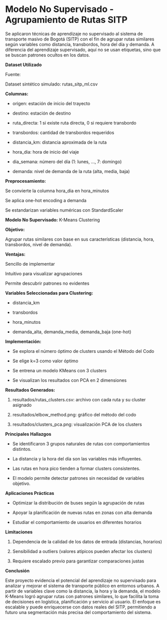 ﻿# Modelo No Supervisado - Agrupamiento de Rutas SITP

Se aplicaron técnicas de aprendizaje no supervisado al sistema de transporte masivo de Bogotá (SITP) con el fin de agrupar rutas similares según variables como distancia, transbordos, hora del día y demanda. A diferencia del aprendizaje supervisado, aquí no se usan etiquetas, sino que se buscan patrones ocultos en los datos.

**Dataset Utilizado**

Fuente:

Dataset sintético simulado: rutas_sitp_ml.csv

**Columnas:**

- origen: estación de inicio del trayecto

- destino: estación de destino

- ruta_directa: 1 si existe ruta directa, 0 si requiere transbordo

- transbordos: cantidad de transbordos requeridos

- distancia_km: distancia aproximada de la ruta

- hora_dia: hora de inicio del viaje

- dia_semana: número del día (1: lunes, ..., 7: domingo)

- demanda: nivel de demanda de la ruta (alta, media, baja)

**Preprocesamiento:**

Se convierte la columna hora_dia en hora_minutos

Se aplica one-hot encoding a demanda 

Se estandarizan variables numéricas con StandardScaler

**Modelo No Supervisado:** K-Means Clustering

**Objetivo:**

Agrupar rutas similares con base en sus características (distancia, hora, transbordos, nivel de demanda).

**Ventajas:**

Sencillo de implementar

Intuitivo para visualizar agrupaciones

Permite descubrir patrones no evidentes

**Variables Seleccionadas para Clustering:**

- distancia_km

- transbordos

- hora_minutos

- demanda_alta, demanda_media, demanda_baja (one-hot)

**Implementación:**

- Se explora el número óptimo de clusters usando el Método del Codo

- Se elige k=3 como valor óptimo

- Se entrena un modelo KMeans con 3 clusters

- Se visualizan los resultados con PCA en 2 dimensiones

**Resultados Generados:**

1. resultados/rutas_clusters.csv: archivo con cada ruta y su cluster asignado

2. resultados/elbow_method.png: gráfico del método del codo

3. resultados/clusters_pca.png: visualización PCA de los clusters

**Principales Hallazgos**

- Se identificaron 3 grupos naturales de rutas con comportamientos distintos.

- La distancia y la hora del día son las variables más influyentes.

- Las rutas en hora pico tienden a formar clusters consistentes.

- El modelo permite detectar patrones sin necesidad de variables objetivo.

**Aplicaciones Prácticas**

- Optimizar la distribución de buses según la agrupación de rutas

- Apoyar la planificación de nuevas rutas en zonas con alta demanda

- Estudiar el comportamiento de usuarios en diferentes horarios

**Limitaciones**

1. Dependencia de la calidad de los datos de entrada (distancias, horarios)

2. Sensibilidad a outliers (valores atípicos pueden afectar los clusters)

3. Requiere escalado previo para garantizar comparaciones justas

**Conclusión**

Este proyecto evidencia el potencial del aprendizaje no supervisado para analizar y mejorar el sistema de transporte público en entornos urbanos. A partir de variables clave como la distancia, la hora y la demanda, el modelo K-Means logró agrupar rutas con patrones similares, lo que facilita la toma de decisiones en logística, planificación y servicio al usuario. El enfoque es escalable y puede enriquecerse con datos reales del SITP, permitiendo a futuro una segmentación más precisa del comportamiento del sistema.

